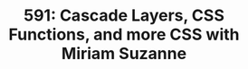 ---
url: 'https://shoptalkshow.com/591/'
title: '591: Cascade Layers, CSS Functions, and more CSS with Miriam Suzanne'
dateRead: '2023-11-18'
authors:
  - Dave Rupert
  - Chris Coyier
  - Miriam Suzanne
media: podcast
notes: >-
  High level view of new features in CSS from Miriam Suzanne, creator of the cascade layers standard. In summary, cascade layers: set specificity to groups of styles or style files. Container queries: mainly about width :-)
topics:
  - css
purposes:
  - work
---